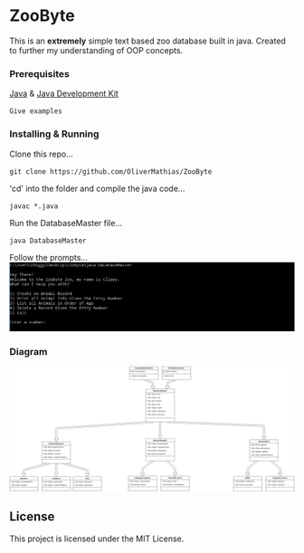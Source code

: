 # ZooByte

This is an **extremely** simple text based zoo database built in java. Created to further my understanding of
OOP concepts.

### Prerequisites

[Java](https://www.oracle.com/technetwork/java/javase/downloads/index.html) & [Java Development Kit](https://www.oracle.com/technetwork/java/javase/downloads/index.html)

```
Give examples
```

### Installing & Running

Clone this repo...
```
git clone https://github.com/OliverMathias/ZooByte
```

'cd' into the folder and compile the java code...
```
javac *.java
```

Run the DatabaseMaster file...
```
java DatabaseMaster
```

Follow the prompts...
![](images/Capture.JPG)

### Diagram

![](images/Diagram.png)

## License

This project is licensed under the MIT License.

